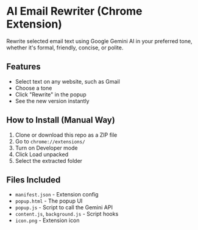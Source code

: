 # AI Email Rewriter (Chrome Extension)

Rewrite selected email text using Google Gemini AI in your preferred tone, whether it's formal, friendly, concise, or polite.

## Features
- Select text on any website, such as Gmail
- Choose a tone
- Click "Rewrite" in the popup
- See the new version instantly

## How to Install (Manual Way)
1. Clone or download this repo as a ZIP file
2. Go to `chrome://extensions/`
3. Turn on Developer mode
4. Click Load unpacked
5. Select the extracted folder

## Files Included
- `manifest.json` - Extension config
- `popup.html` - The popup UI
- `popup.js` - Script to call the Gemini API
- `content.js`, `background.js` - Script hooks
- `icon.png` - Extension icon

